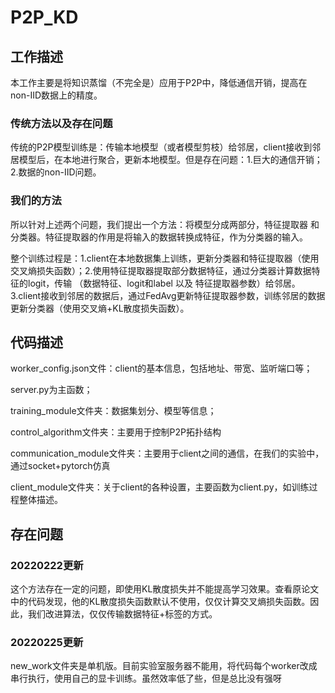 # P2P_KD

## 工作描述

本工作主要是将知识蒸馏（不完全是）应用于P2P中，降低通信开销，提高在non-IID数据上的精度。

### 传统方法以及存在问题

传统的P2P模型训练是：传输本地模型（或者模型剪枝）给邻居，client接收到邻居模型后，在本地进行聚合，更新本地模型。但是存在问题：1.巨大的通信开销；2.数据的non-IID问题。

### 我们的方法

所以针对上述两个问题，我们提出一个方法：将模型分成两部分，特征提取器 和 分类器。特征提取器的作用是将输入的数据转换成特征，作为分类器的输入。

整个训练过程是：1.client在本地数据集上训练，更新分类器和特征提取器（使用交叉熵损失函数）；2.使用特征提取器提取部分数据特征，通过分类器计算数据特征的logit，传输 （数据特征、logit和label 以及 特征提取器参数）给邻居。3.client接收到邻居的数据后，通过FedAvg更新特征提取器参数，训练邻居的数据更新分类器（使用交叉熵+KL散度损失函数）。


## 代码描述

worker_config.json文件：client的基本信息，包括地址、带宽、监听端口等；

server.py为主函数；

training_module文件夹：数据集划分、模型等信息；

control_algorithm文件夹：主要用于控制P2P拓扑结构

communication_module文件夹：主要用于client之间的通信，在我们的实验中，通过socket+pytorch仿真

client_module文件夹：关于client的各种设置，主要函数为client.py，如训练过程整体描述。


## 存在问题

### 20220222更新
这个方法存在一定的问题，即使用KL散度损失并不能提高学习效果。查看原论文中的代码发现，他的KL散度损失函数默认不使用，仅仅计算交叉熵损失函数。因此，我们改进算法，仅仅传输数据特征+标签的方式。
### 20220225更新
new_work文件夹是单机版。目前实验室服务器不能用，将代码每个worker改成串行执行，使用自己的显卡训练。虽然效率低了些，但是总比没有强呀


